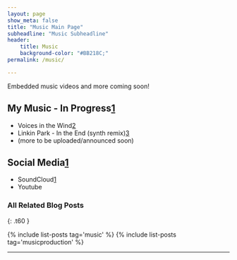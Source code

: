 ```yaml
---
layout: page
show_meta: false
title: "Music Main Page"
subheadline: "Music Subheadline"
header:
    title: Music
    background-color: "#BB218C;"
permalink: /music/

---
```


Embedded music videos and more coming soon!


## My Music - In Progress[1]

* Voices in the Wind[2]
* Linkin Park - In the End (synth remix)[3]
* (more to be uploaded/announced soon)

## Social Media[1]

* SoundCloud[1]
* Youtube

### All Related Blog Posts
{: .t60 }

{% include list-posts tag='music' %}
{% include list-posts tag='musicproduction' %}



---


[1]: https://soundcloud.com/zoesephofficial/
[2]: https://soundcloud.com/zoesephofficial/voices-in-the-wind/
[3]: https://soundcloud.com/zoesephofficial/linkin-park-in-the-end-synth-remix/
